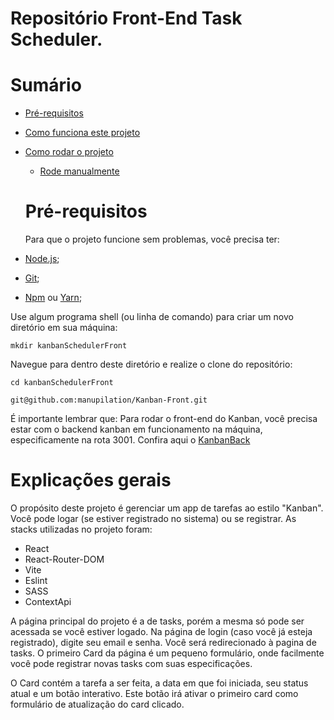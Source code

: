 # Repositório Front-End Task Scheduler.

# Sumário

- [Pré-requisitos](#pré-requisitos)
- [Como funciona este projeto](#explicações-gerais)
- [Como rodar o projeto](#como-rodar-o-projeto)
  - [Rode manualmente](#manual)

  
  # Pré-requisitos
  
  Para que o projeto funcione sem problemas, você precisa ter:
  
- [Node.js](https://docs.npmjs.com/downloading-and-installing-node-js-and-npm);
- [Git](https://git-scm.com/book/pt-br/v2/Come%C3%A7ando-Instalando-o-Git);
- [Npm](https://docs.npmjs.com/downloading-and-installing-node-js-and-npm) ou [Yarn](https://yarnpkg.com/getting-started/install);

Use algum programa shell (ou linha de comando) para criar um novo diretório em sua máquina:

```
mkdir kanbanSchedulerFront
```

Navegue para dentro deste diretório e realize o clone do repositório:

```
cd kanbanSchedulerFront
```

```
git@github.com:manupilation/Kanban-Front.git
```

É importante lembrar que:
Para rodar o front-end do Kanban, você precisa estar com o backend kanban em funcionamento na máquina, especificamente na rota 3001.
Confira aqui o [KanbanBack](https://github.com/manupilation/Kanban-Front)

# Explicações gerais

O propósito deste projeto é gerenciar um app de tarefas ao estilo "Kanban". Você pode logar (se estiver registrado no sistema) ou se registrar.
As stacks utilizadas no projeto foram:

- React
- React-Router-DOM
- Vite
- Eslint
- SASS
- ContextApi


A página principal do projeto é a de tasks, porém a mesma só pode ser acessada se você estiver logado. Na página de login (caso você já esteja registrado),
digite seu email e senha.
Você será redirecionado à pagina de tasks. O primeiro Card da página é um pequeno formulário, onde facilmente você pode registrar novas tasks com suas
especificações.

O Card contém a tarefa a ser feita, a data em que foi iniciada, seu status atual e um botão interativo. Este botão irá ativar o primeiro card como formulário
de atualização do card clicado.
